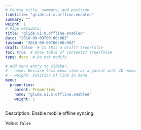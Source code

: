 ```yaml
---
# Course title, summary, and position.
linktitle: "glide.ui.m.offline.enabled"
summary: ""
weight: 1
# Page metadata.
title: "glide.ui.m.offline.enabled"
date: "2018-09-09T00:00:00Z"
lastmod: "2018-09-09T00:00:00Z"
draft: false  # Is this a draft? true/false
toc: true  # Show table of contents? true/false
type: docs  # Do not modify.

# Add menu entry to sidebar.
# - name: Declare this menu item as a parent with ID name.
# - weight: Position of link in menu.
menu:
  properties:
    parent: Properties
    name: "glide.ui.m.offline.enabled"
    weight: 1
---
```


Description: Enable mobile offline syncing.


Value: `false`